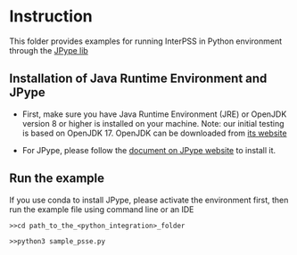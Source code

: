# Instruction

This folder provides examples for running InterPSS in Python environment through the [JPype lib](https://jpype.readthedocs.io/en/latest/index.html)

## Installation of Java Runtime Environment and JPype
 - First, make sure you have Java Runtime Environment (JRE) or OpenJDK version 8 or higher is installed on your machine.  Note: our initial testing is based on OpenJDK 17.
 OpenJDK can be downloaded from [its website](https://www.openlogic.com/openjdk-downloads)

 - For JPype, please follow the [document on JPype website](https://jpype.readthedocs.io/en/latest/install.html) to install it. 

## Run the example
If you use conda to install JPype, please activate the environment first, then run the example file using command line or an IDE

`>>cd path_to_the_<python_integration>_folder`

`>>python3 sample_psse.py`
